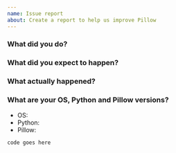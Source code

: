```yaml
---
name: Issue report
about: Create a report to help us improve Pillow
---
```


<!--
Thank you for reporting an issue.

Follow these guidelines to ensure your issue is handled properly.

If you have a ...

1.  **General question**: consider asking the question on Stack Overflow
     with the python-imaging-library tag:

    * https://stackoverflow.com/questions/tagged/python-imaging-library

    Do not ask a question in both places.

    If you think you have found a bug or have an unexplained exception
    then file a bug report here.

2.  **Bug report:** include a self-contained, copy-pastable example that
    generates the issue if possible. Be concise with code posted.
    Guidelines on how to provide a good bug report:

    * https://stackoverflow.com/help/mcve

    Bug reports which follow these guidelines are easier to diagnose,
    and are often handled much more quickly.

3.  **Feature request:** do a quick search of existing issues
    to make sure this has not been asked before.

We know asking good questions takes effort, and we appreciate your time.
Thank you.
-->

### What did you do?

### What did you expect to happen?

### What actually happened?

### What are your OS, Python and Pillow versions?

* OS: 
* Python: 
* Pillow: 

<!--
Please include **code** that reproduces the issue and whenever possible, an **image** that demonstrates the issue. Please upload images to GitHub, not to third-party file hosting sites. If necessary, add the image to a zip or tar archive.

The best reproductions are self-contained scripts with minimal dependencies. If you are using a framework such as Plone, Django, or Buildout, try to replicate the issue just using Pillow.
-->

```python
code goes here
```
